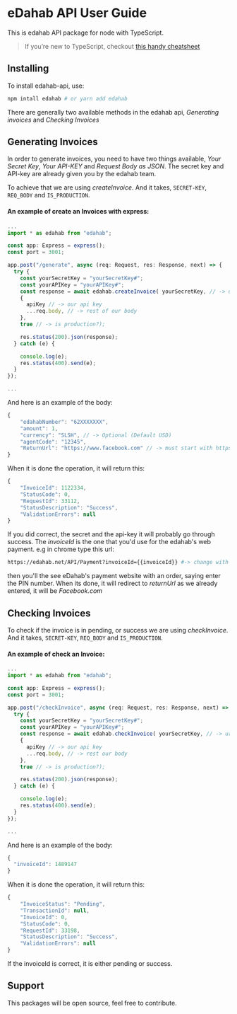 # eDahab API User Guide

This is edahab API package for node with TypeScript.

> If you’re new to TypeScript, checkout [this handy cheatsheet](https://devhints.io/typescript)

## Installing

To install edahab-api, use:

```bash
npm intall edahab # or yarn add edahab
```

There are generally two available methods in the edahab api, _Generating invoices_ and _Checking Invoices_

## Generating Invoices

In order to generate invoices, you need to have two things available, _Your Secret Key_, _Your API-KEY_ and _Request Body as JSON_. The secret key and API-key are already given you by the edahab team.

To achieve that we are using _createInvoice_. And it takes, `SECRET-KEY`, `REQ_BODY` and `IS_PRODUCTION`.

#### An example of create an Invoices with express:

```typescript
...
import * as edahab from "edahab";

const app: Express = express();
const port = 3001;

app.post("/generate", async (req: Request, res: Response, next) => {
  try {
    const yourSecretKey = "yourSecretKey#";
    const yourAPIKey = "yourAPIKey#";
    const response = await edahab.createInvoice( yourSecretKey, // -> ur secret key
    {
      apiKey // -> our api key
      ...req.body, // -> rest of our body
    },
    true // -> is production?);

    res.status(200).json(response);
  } catch (e) {

    console.log(e);
    res.status(400).send(e);
  }
});

...
```

And here is an example of the body:

```javascript
{
    "edahabNumber": "62XXXXXXX",
    "amount": 1,
    "currency": "SLSH", // -> Optional (Default USD)
    "agentCode": "12345",
    "ReturnUrl": "https://www.facebook.com" // -> must start with https://
}
```

When it is done the operation, it will return this:

```javascript
{
    "InvoiceId": 1122334,
    "StatusCode": 0,
    "RequestId": 33112,
    "StatusDescription": "Success",
    "ValidationErrors": null
}
```

If you did correct, the secret and the api-key it will probably go through success. The _invoiceId_ is the one that you'd use for the edahab's web payment. e.g in chrome type this url:

```bash
https://edahab.net/API/Payment?invoiceId={{invoiceId}} #-> change with generated one
```

then you'll the see eDahab's payment website with an order, saying enter the PIN number. When its done, it will redirect to _returnUrl_ as we already entered, it will be _Facebook.com_

## Checking Invoices

To check if the invoice is in pending, or success we are using _checkInvoice_. And it takes, `SECRET-KEY`, `REQ_BODY` and `IS_PRODUCTION`.

#### An example of check an Invoice:

```typescript
...
import * as edahab from "edahab";

const app: Express = express();
const port = 3001;

app.post("/checkInvoice", async (req: Request, res: Response, next) => {
  try {
    const yourSecretKey = "yourSecretKey#";
    const yourAPIKey = "yourAPIKey#";
    const response = await edahab.checkInvoice( yourSecretKey, // -> ur secret key
    {
      apiKey // -> our api key
      ...req.body, // -> rest our body
    },
    true // -> is production?);

    res.status(200).json(response);
  } catch (e) {

    console.log(e);
    res.status(400).send(e);
  }
});

...
```

And here is an example of the body:

```javascript
{
  "invoiceId": 1489147
}
```

When it is done the operation, it will return this:

```javascript
{
    "InvoiceStatus": "Pending",
    "TransactionId": null,
    "InvoiceId": 0,
    "StatusCode": 0,
    "RequestId": 33198,
    "StatusDescription": "Success",
    "ValidationErrors": null
}
```

If the invoiceId is correct, it is either pending or success.

## Support

This packages will be open source, feel free to contribute.
